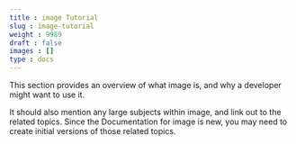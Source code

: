 ```yaml
---
title : image Tutorial
slug : image-tutorial
weight : 9989
draft : false
images : []
type : docs
---
```


This section provides an overview of what image is, and why a developer might want to use it.

It should also mention any large subjects within image, and link out to the related topics.  Since the Documentation for image is new, you may need to create initial versions of those related topics.

